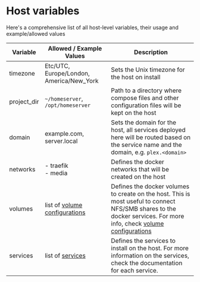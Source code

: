 # Host variables

Here's a comprehensive list of all host-level variables, their usage and example/allowed values

| Variable | Allowed / Example Values | Description |
|----------|--------------------------|-------------|
| timezone | Etc/UTC, Europe/London, America/New_York | Sets the Unix timezone for the host on install |
| project_dir | `~/homeserver`, `/opt/homeserver` | Path to a directory where compose files and other configuration files will be kept on the host |
| domain | example.com, server.local | Sets the domain for the host, all services deployed here will be routed based on the service name and the domain, e.g. `plex.<domain>` |
| networks | - traefik<br>- media | Defines the docker networks that will be created on the host |
| volumes | list of [volume configurations](volume_config.md) | Defines the docker volumes to create on the host. This is most useful to connect NFS/SMB shares to the docker services. For more info, check [volume configurations](volume_config.md) |
| services | list of [services](services/list.md) | Defines the services to install on the host. For more    information on the services, check the documentation for each service. |